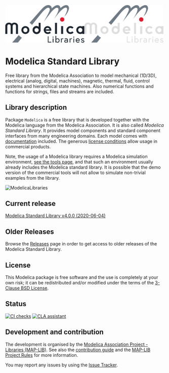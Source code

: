 <img src="https://github.com/modelica/ModelicaStandardLibrary/raw/master/Modelica/Resources/Images/Logos/Modelica_Libraries.svg?sanitize=true#gh-light-mode-only" alt="Modelica Libraries Logo" width="250px"><img src="https://github.com/modelica/ModelicaStandardLibrary/raw/master/Modelica/Resources/Images/Logos/Modelica_Libraries_dark.svg?sanitize=true#gh-dark-mode-only" alt="Modelica Libraries Logo" width="250px">

# Modelica Standard Library

Free library from the Modelica Association to model mechanical (1D/3D), electrical (analog, digital, machines), magnetic, thermal, fluid, control systems and hierarchical state machines. Also numerical functions and functions for strings, files and streams are included.

## Library description

Package `Modelica` is a free library that is developed together with the Modelica language from the Modelica Association. It is also called *Modelica Standard Library*. It provides model components and standard component interfaces from many engineering domains. Each model comes with [documentation](https://doc.modelica.org/) included. The generous [license conditions](LICENSE) allow usage in commercial products.

Note, the usage of a Modelica library requires a Modelica simulation environment, [see the tools page](https://modelica.org/tools), and that such an environment usually already includes the Modelica standard library. It is possible that the demo version of the commercial tools will not allow to simulate non-trivial examples from the library.

![ModelicaLibraries](Modelica/Resources/Images/UsersGuide/ModelicaLibraries.png)

## Current release

[Modelica Standard Library v4.0.0 (2020-06-04)](https://github.com/modelica/ModelicaStandardLibrary/releases/tag/v4.0.0)

## Older Releases

Browse the [Releases](https://github.com/modelica/ModelicaStandardLibrary/releases) page in order to get access to older releases of the Modelica Standard Library.

## License

This Modelica package is free software and the use is completely at your own risk;
it can be redistributed and/or modified under the terms of the [3-Clause BSD License](LICENSE).

## Status

[![CI checks](https://github.com/modelica/ModelicaStandardLibrary/workflows/CI/badge.svg)](https://github.com/modelica/ModelicaStandardLibrary/actions) [![CLA assistant](https://cla-assistant.io/readme/badge/modelica/ModelicaStandardLibrary)](https://cla-assistant.io/modelica/ModelicaStandardLibrary)

## Development and contribution

The development is organised by the [Modelica Association Project - Libraries (MAP-LIB)](https://modelica.org/projects).
See also the [contribution guide](CONTRIBUTING.md) and the [MAP-LIB Project Rules](https://github.com/modelica/MAP-LIB_ProjectRules) for more information.

You may report any issues by using the [Issue Tracker](https://github.com/modelica/ModelicaStandardLibrary/issues).
